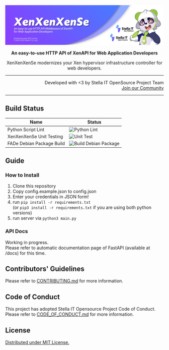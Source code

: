 <img src="demonstration/banner.png" alt="XenXenXenSe" />
<p align="center"><b>An easy-to-use HTTP API of XenAPI for Web Application Developers</b></p>
<p align="center">XenXenXenSe modernizes your Xen hypervisor infrastructure controller for web developers.</p>
<hr>
<p align="right">
   Developed with &lt;3 by Stella IT OpenSource Project Team<br>
   <a href="https://opensource.stella-it.com/discord/">Join our Community</a>
</p> 
<hr />

## Build Status
| Name                      | Status                                                                                                         |
|---------------------------|----------------------------------------------------------------------------------------------------------------|
| Python Script Lint        | ![Python Lint](https://github.com/Stella-IT/XenXenXenSe/workflows/Python%20Lint/badge.svg)                       |
| XenXenXenSe Unit Testing  | ![Unit Test](https://github.com/Stella-IT/XenXenXenSe/workflows/Unit%20Test/badge.svg)                         |
| FADe Debian Package Build | ![Build Debian Package](https://github.com/Stella-IT/XenXenXenSe/workflows/Build%20Debian%20Package/badge.svg) |
  
## Guide
### How to Install
1. Clone this repository
2. Copy config.example.json to config.json
3. Enter your credentials in JSON form!
4. run `pip install -r requirements.txt`  
   (or `pip3 install -r requirements.txt` if you are using both python versions)
5. run server via `python3 main.py`

### API Docs
Working in progress.  
Please refer to automatic documentation page of FastAPI (available at /docs) for this time.  

## Contributors' Guidelines
Please refer to [CONTRIBUTING.md](CONTRIBUTING.md) for more information.  

## Code of Conduct
This project has adopted Stella IT Opensource Project Code of Conduct.    
Please refer to [CODE_OF_CONDUCT.md](CODE_OF_CONDUCT.md) for more information.  

## License
[Distributed under MIT License.](LICENSE)  
